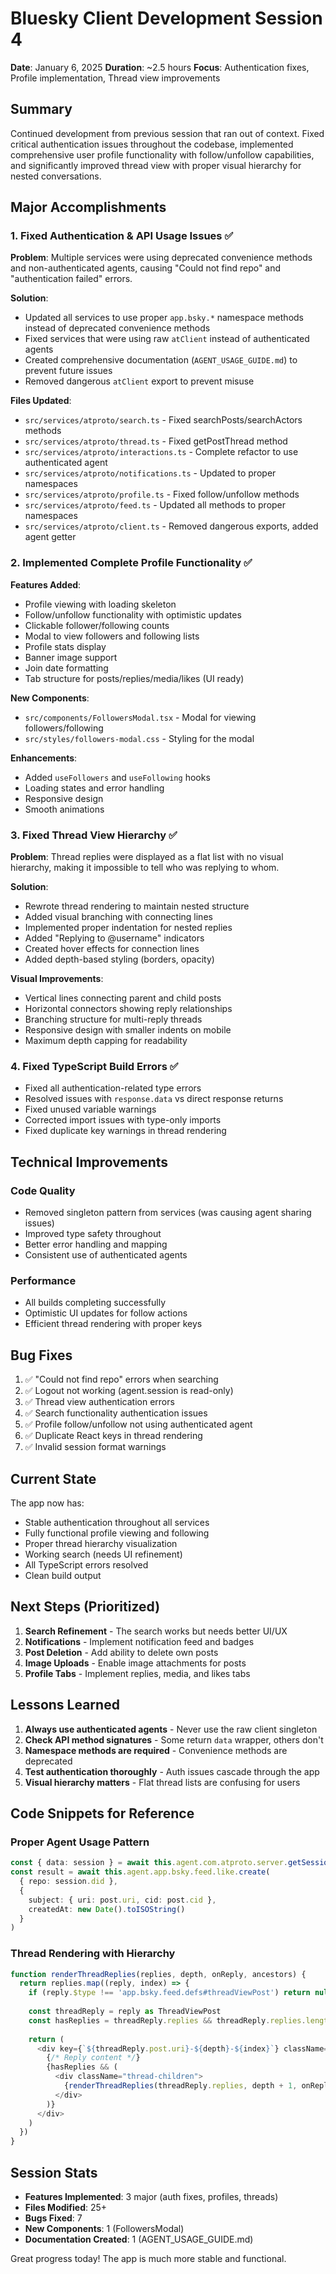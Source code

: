 # Bluesky Client Development Session 4
**Date**: January 6, 2025
**Duration**: ~2.5 hours
**Focus**: Authentication fixes, Profile implementation, Thread view improvements

## Summary
Continued development from previous session that ran out of context. Fixed critical authentication issues throughout the codebase, implemented comprehensive user profile functionality with follow/unfollow capabilities, and significantly improved thread view with proper visual hierarchy for nested conversations.

## Major Accomplishments

### 1. Fixed Authentication & API Usage Issues ✅
**Problem**: Multiple services were using deprecated convenience methods and non-authenticated agents, causing "Could not find repo" and "authentication failed" errors.

**Solution**:
- Updated all services to use proper `app.bsky.*` namespace methods instead of deprecated convenience methods
- Fixed services that were using raw `atClient` instead of authenticated agents
- Created comprehensive documentation (`AGENT_USAGE_GUIDE.md`) to prevent future issues
- Removed dangerous `atClient` export to prevent misuse

**Files Updated**:
- `src/services/atproto/search.ts` - Fixed searchPosts/searchActors methods
- `src/services/atproto/thread.ts` - Fixed getPostThread method
- `src/services/atproto/interactions.ts` - Complete refactor to use authenticated agent
- `src/services/atproto/notifications.ts` - Updated to proper namespaces
- `src/services/atproto/profile.ts` - Fixed follow/unfollow methods
- `src/services/atproto/feed.ts` - Updated all methods to proper namespaces
- `src/services/atproto/client.ts` - Removed dangerous exports, added agent getter

### 2. Implemented Complete Profile Functionality ✅
**Features Added**:
- Profile viewing with loading skeleton
- Follow/unfollow functionality with optimistic updates
- Clickable follower/following counts
- Modal to view followers and following lists
- Profile stats display
- Banner image support
- Join date formatting
- Tab structure for posts/replies/media/likes (UI ready)

**New Components**:
- `src/components/FollowersModal.tsx` - Modal for viewing followers/following
- `src/styles/followers-modal.css` - Styling for the modal

**Enhancements**:
- Added `useFollowers` and `useFollowing` hooks
- Loading states and error handling
- Responsive design
- Smooth animations

### 3. Fixed Thread View Hierarchy ✅
**Problem**: Thread replies were displayed as a flat list with no visual hierarchy, making it impossible to tell who was replying to whom.

**Solution**:
- Rewrote thread rendering to maintain nested structure
- Added visual branching with connecting lines
- Implemented proper indentation for nested replies
- Added "Replying to @username" indicators
- Created hover effects for connection lines
- Added depth-based styling (borders, opacity)

**Visual Improvements**:
- Vertical lines connecting parent and child posts
- Horizontal connectors showing reply relationships
- Branching structure for multi-reply threads
- Responsive design with smaller indents on mobile
- Maximum depth capping for readability

### 4. Fixed TypeScript Build Errors ✅
- Fixed all authentication-related type errors
- Resolved issues with `response.data` vs direct response returns
- Fixed unused variable warnings
- Corrected import issues with type-only imports
- Fixed duplicate key warnings in thread rendering

## Technical Improvements

### Code Quality
- Removed singleton pattern from services (was causing agent sharing issues)
- Improved type safety throughout
- Better error handling and mapping
- Consistent use of authenticated agents

### Performance
- All builds completing successfully
- Optimistic UI updates for follow actions
- Efficient thread rendering with proper keys

## Bug Fixes
1. ✅ "Could not find repo" errors when searching
2. ✅ Logout not working (agent.session is read-only)
3. ✅ Thread view authentication errors
4. ✅ Search functionality authentication issues
5. ✅ Profile follow/unfollow not using authenticated agent
6. ✅ Duplicate React keys in thread rendering
7. ✅ Invalid session format warnings

## Current State
The app now has:
- Stable authentication throughout all services
- Fully functional profile viewing and following
- Proper thread hierarchy visualization
- Working search (needs UI refinement)
- All TypeScript errors resolved
- Clean build output

## Next Steps (Prioritized)
1. **Search Refinement** - The search works but needs better UI/UX
2. **Notifications** - Implement notification feed and badges
3. **Post Deletion** - Add ability to delete own posts
4. **Image Uploads** - Enable image attachments for posts
5. **Profile Tabs** - Implement replies, media, and likes tabs

## Lessons Learned
1. **Always use authenticated agents** - Never use the raw client singleton
2. **Check API method signatures** - Some return `data` wrapper, others don't
3. **Namespace methods are required** - Convenience methods are deprecated
4. **Test authentication thoroughly** - Auth issues cascade through the app
5. **Visual hierarchy matters** - Flat thread lists are confusing for users

## Code Snippets for Reference

### Proper Agent Usage Pattern
```typescript
const { data: session } = await this.agent.com.atproto.server.getSession()
const result = await this.agent.app.bsky.feed.like.create(
  { repo: session.did },
  {
    subject: { uri: post.uri, cid: post.cid },
    createdAt: new Date().toISOString()
  }
)
```

### Thread Rendering with Hierarchy
```typescript
function renderThreadReplies(replies, depth, onReply, ancestors) {
  return replies.map((reply, index) => {
    if (reply.$type !== 'app.bsky.feed.defs#threadViewPost') return null
    
    const threadReply = reply as ThreadViewPost
    const hasReplies = threadReply.replies && threadReply.replies.length > 0
    
    return (
      <div key={`${threadReply.post.uri}-${depth}-${index}`} className="thread-branch">
        {/* Reply content */}
        {hasReplies && (
          <div className="thread-children">
            {renderThreadReplies(threadReply.replies, depth + 1, onReply, ancestors)}
          </div>
        )}
      </div>
    )
  })
}
```

## Session Stats
- **Features Implemented**: 3 major (auth fixes, profiles, threads)
- **Files Modified**: 25+
- **Bugs Fixed**: 7
- **New Components**: 1 (FollowersModal)
- **Documentation Created**: 1 (AGENT_USAGE_GUIDE.md)

Great progress today! The app is much more stable and functional.